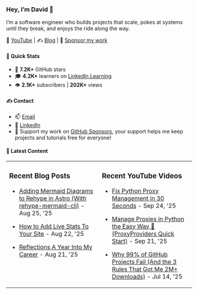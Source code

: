 ### Hey, I’m David 👋

I’m a software engineer who builds projects that scale, pokes at systems until they break, and enjoys the ride along the way.

🎥 [YouTube](https://www.youtube.com/c/DavidTeatherCodes) | ✍️ [Blog](https://dteather.com/blog/) | 💖 [Sponsor my work](https://github.com/sponsors/davidteather)

#### 🚀 Quick Stats
- 🌟 **7.2K+** GitHub stars  
- 🎓 **4.2K+** learners on [LinkedIn Learning](https://www.linkedin.com/learning/instructors/david-teather)  
- 👁️ **2.1K+** subscribers | **202K+** views  

#### ✍️ Contact
- 📫 [Email](mailto:contact.davidteather@gmail.com)  
- 🐧 [LinkedIn](https://www.linkedin.com/in/davidteather/)  
- 💖 Support my work on [GitHub Sponsors](https://github.com/sponsors/davidteather), your support helps me keep projects and tutorials free for everyone!  

#### 📰 Latest Content
<table><tr>

<td valign="top" width="50%">

### Recent Blog Posts

- [Adding Mermaid Diagrams to Rehype in Astro (With rehype-mermaid-cli)](https://dteather.com/blogs/astro-rehype-mermaid-cli/) - Aug 25, &#39;25

- [How to Add Live Stats To Your Site](https://dteather.com/blogs/how-to-add-live-stats-to-your-site/) - Aug 22, &#39;25

- [Reflections A Year Into My Career](https://dteather.com/blogs/reflections-a-year-into-my-career/) - Aug 21, &#39;25

</td>

<td valign="top" width="50%">

### Recent YouTube Videos

- [Fix Python Proxy Management in 30 Seconds](https://www.youtube.com/shorts/s9oACT8VALY) - Sep 24, &#39;25

- [Manage Proxies in Python the Easy Way 🚀 (ProxyProviders Quick Start)](https://www.youtube.com/watch?v=h-JouO_orYo) - Sep 21, &#39;25

- [Why 99% of GitHub Projects Fail (And the 3 Rules That Got Me 2M+ Downloads)](https://www.youtube.com/watch?v=sSZz1qsqeig) - Jul 14, &#39;25

</td>

</tr></table>